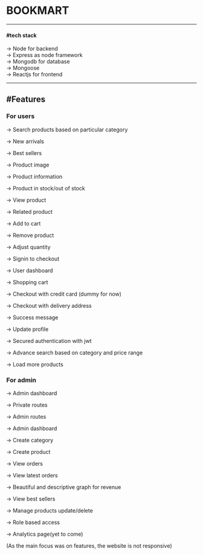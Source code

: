 <h1> BOOKMART </h1>
<hr>
<h4> #tech stack </h4>
 -> Node for backend
 <br>
 -> Express as node framework
 <br>
 -> Mongodb for database
 <br>
 -> Mongoose
 <br>
 -> Reactjs for frontend
 <hr>

<h2>#Features</h2>

<h3>For users</h3>
-> Search products based on particular category

-> New arrivals

-> Best sellers

-> Product image

-> Product information

-> Product in stock/out of stock

-> View product

-> Related product

-> Add to cart

-> Remove product

-> Adjust quantity

-> Signin to checkout

-> User dashboard

-> Shopping cart

-> Checkout with credit card (dummy for now)

-> Checkout with delivery address

-> Success message

-> Update profile

-> Secured authentication with jwt

-> Advance search based on category and price range

-> Load more products

<h3>For admin</h3>

-> Admin dashboard

-> Private routes 

-> Admin routes

-> Admin dashboard

-> Create category

-> Create product

-> View orders

-> View latest orders

-> Beautiful and descriptive graph for revenue

-> View best sellers

-> Manage products update/delete

-> Role based access

-> Analytics page(yet to come)

(As the main focus was on features, the website is not responsive)